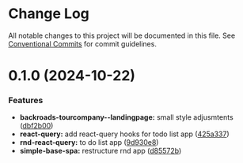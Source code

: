 # Change Log

All notable changes to this project will be documented in this file.
See [Conventional Commits](https://conventionalcommits.org) for commit guidelines.

# 0.1.0 (2024-10-22)

### Features

-   **backroads-tourcompany--landingpage:** small style adjusmtents ([dbf2b00](https://github.com/paulAlexSerban/wbk--mern-playground/commit/dbf2b00db69058a0f8e4b3ab6c3909cf20e45bdb))
-   **react-query:** add react-query hooks for todo list app ([425a337](https://github.com/paulAlexSerban/wbk--mern-playground/commit/425a33739bcf18da0c30ae394e4431913e1cfc78))
-   **rnd-react-query:** to do list app ([9d930e8](https://github.com/paulAlexSerban/wbk--mern-playground/commit/9d930e8ffb60cd48897634d4c7403dd928765aba))
-   **simple-base-spa:** restructure rnd app ([d85572b](https://github.com/paulAlexSerban/wbk--mern-playground/commit/d85572bafdbf37a1bb6d6ac9cfe0a142f600848f))
